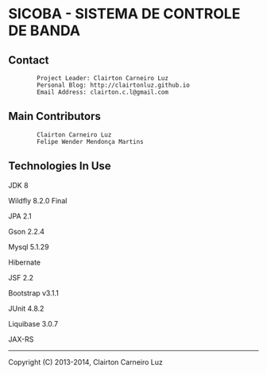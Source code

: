 SICOBA - SISTEMA DE CONTROLE DE BANDA
=====================================



Contact
-------

            Project Leader: Clairton Carneiro Luz
            Personal Blog: http://clairtonluz.github.io
            Email Address: clairton.c.l@gmail.com

Main Contributors
-------------------

            Clairton Carneiro Luz
            Felipe Wender Mendonça Martins


Technologies In Use
-------------------

JDK 8

Wildfly 8.2.0 Final

JPA 2.1

Gson 2.2.4

Mysql 5.1.29

Hibernate

JSF 2.2

Bootstrap v3.1.1

JUnit 4.8.2

Liquibase 3.0.7

JAX-RS


--------------------------------------------
Copyright (C) 2013-2014, Clairton Carneiro Luz
